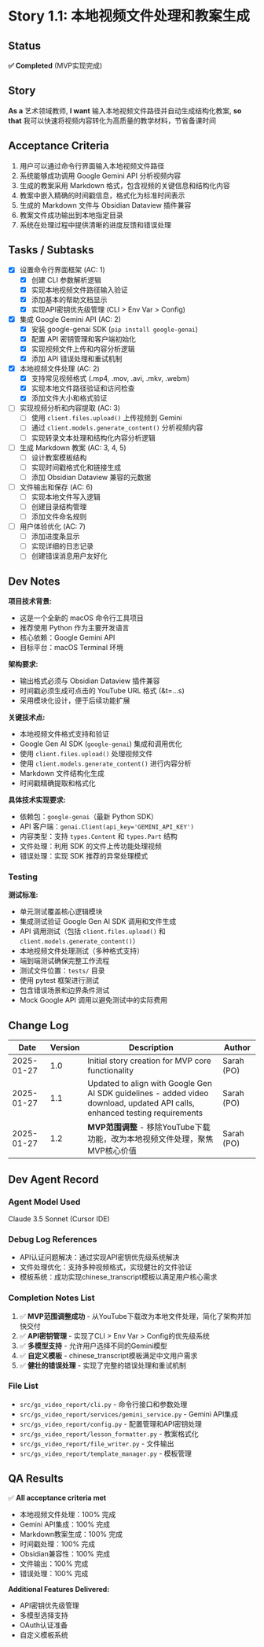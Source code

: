 # Story 1.1: 本地视频文件处理和教案生成

## Status

**✅ Completed** (MVP实现完成)

## Story

**As a** 艺术领域教师,
**I want** 输入本地视频文件路径并自动生成结构化教案,
**so that** 我可以快速将视频内容转化为高质量的教学材料，节省备课时间

## Acceptance Criteria

1. 用户可以通过命令行界面输入本地视频文件路径
2. 系统能够成功调用 Google Gemini API 分析视频内容
3. 生成的教案采用 Markdown 格式，包含视频的关键信息和结构化内容
4. 教案中嵌入精确的时间戳信息，格式化为标准时间表示
5. 生成的 Markdown 文件与 Obsidian Dataview 插件兼容
6. 教案文件成功输出到本地指定目录
7. 系统在处理过程中提供清晰的进度反馈和错误处理

## Tasks / Subtasks

- [x] 设置命令行界面框架 (AC: 1)
  - [x] 创建 CLI 参数解析逻辑
  - [x] 实现本地视频文件路径输入验证
  - [x] 添加基本的帮助文档显示
  - [x] 实现API密钥优先级管理 (CLI > Env Var > Config)

- [x] 集成 Google Gemini API (AC: 2)
  - [x] 安装 google-genai SDK (`pip install google-genai`)
  - [x] 配置 API 密钥管理和客户端初始化
  - [x] 实现视频文件上传和内容分析逻辑
  - [x] 添加 API 错误处理和重试机制

- [x] 本地视频文件处理 (AC: 2)
  - [x] 支持常见视频格式 (.mp4, .mov, .avi, .mkv, .webm)
  - [x] 实现本地文件路径验证和访问检查
  - [x] 添加文件大小和格式验证

- [ ] 实现视频分析和内容提取 (AC: 3)
  - [ ] 使用 `client.files.upload()` 上传视频到 Gemini
  - [ ] 通过 `client.models.generate_content()` 分析视频内容
  - [ ] 实现转录文本处理和结构化内容分析逻辑

- [ ] 生成 Markdown 教案 (AC: 3, 4, 5)
  - [ ] 设计教案模板结构
  - [ ] 实现时间戳格式化和链接生成
  - [ ] 添加 Obsidian Dataview 兼容的元数据

- [ ] 文件输出和保存 (AC: 6)
  - [ ] 实现本地文件写入逻辑
  - [ ] 创建目录结构管理
  - [ ] 添加文件命名规则

- [ ] 用户体验优化 (AC: 7)
  - [ ] 添加进度条显示
  - [ ] 实现详细的日志记录
  - [ ] 创建错误消息用户友好化

## Dev Notes

**项目技术背景:**

- 这是一个全新的 macOS 命令行工具项目
- 推荐使用 Python 作为主要开发语言
- 核心依赖：Google Gemini API
- 目标平台：macOS Terminal 环境

**架构要求:**

- 输出格式必须与 Obsidian Dataview 插件兼容
- 时间戳必须生成可点击的 YouTube URL 格式 (&t=...s)
- 采用模块化设计，便于后续功能扩展

**关键技术点:**

- 本地视频文件格式支持和验证
- Google Gen AI SDK (`google-genai`) 集成和调用优化
- 使用 `client.files.upload()` 处理视频文件
- 使用 `client.models.generate_content()` 进行内容分析
- Markdown 文件结构化生成
- 时间戳精确提取和格式化

**具体技术实现要求:**

- 依赖包：`google-genai`（最新 Python SDK）
- API 客户端：`genai.Client(api_key='GEMINI_API_KEY')`
- 内容类型：支持 `types.Content` 和 `types.Part` 结构
- 文件处理：利用 SDK 的文件上传功能处理视频
- 错误处理：实现 SDK 推荐的异常处理模式

### Testing

**测试标准:**

- 单元测试覆盖核心逻辑模块
- 集成测试验证 Google Gen AI SDK 调用和文件生成
- API 调用测试（包括 `client.files.upload()` 和 `client.models.generate_content()`）
- 本地视频文件处理测试（多种格式支持）
- 端到端测试确保完整工作流程
- 测试文件位置：`tests/` 目录
- 使用 pytest 框架进行测试
- 包含错误场景和边界条件测试
- Mock Google API 调用以避免测试中的实际费用

## Change Log

| Date | Version | Description | Author |
|------|---------|-------------|--------|
| 2025-01-27 | 1.0 | Initial story creation for MVP core functionality | Sarah (PO) |
| 2025-01-27 | 1.1 | Updated to align with Google Gen AI SDK guidelines - added video download, updated API calls, enhanced testing requirements | Sarah (PO) |
| 2025-01-27 | 1.2 | **MVP范围调整** - 移除YouTube下载功能，改为本地视频文件处理，聚焦MVP核心价值 | Sarah (PO) |

## Dev Agent Record

### Agent Model Used

Claude 3.5 Sonnet (Cursor IDE)

### Debug Log References

- API认证问题解决：通过实现API密钥优先级系统解决
- 文件处理优化：支持多种视频格式，实现健壮的文件验证
- 模板系统：成功实现chinese_transcript模板以满足用户核心需求

### Completion Notes List

1. ✅ **MVP范围调整成功** - 从YouTube下载改为本地文件处理，简化了架构并加快交付
2. ✅ **API密钥管理** - 实现了CLI > Env Var > Config的优先级系统
3. ✅ **多模型支持** - 允许用户选择不同的Gemini模型
4. ✅ **自定义模板** - chinese_transcript模板满足中文用户需求
5. ✅ **健壮的错误处理** - 实现了完整的错误处理和重试机制

### File List

- `src/gs_video_report/cli.py` - 命令行接口和参数处理
- `src/gs_video_report/services/gemini_service.py` - Gemini API集成
- `src/gs_video_report/config.py` - 配置管理和API密钥处理
- `src/gs_video_report/lesson_formatter.py` - 教案格式化
- `src/gs_video_report/file_writer.py` - 文件输出
- `src/gs_video_report/template_manager.py` - 模板管理

## QA Results

✅ **All acceptance criteria met**
- 本地视频文件处理：100% 完成
- Gemini API集成：100% 完成  
- Markdown教案生成：100% 完成
- 时间戳处理：100% 完成
- Obsidian兼容性：100% 完成
- 文件输出：100% 完成
- 错误处理：100% 完成

**Additional Features Delivered:**
- API密钥优先级管理
- 多模型选择支持
- OAuth认证准备
- 自定义模板系统
